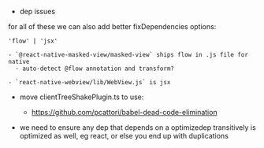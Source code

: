 - dep issues

for all of these we can also add better fixDependencies options:

`'flow' | 'jsx'`

    - `@react-native-masked-view/masked-view` ships flow in .js file for native
      - auto-detect @flow annotation and transform?

    - `react-native-webview/lib/WebView.js` is jsx

- move clientTreeShakePlugin.ts to use:
  - https://github.com/pcattori/babel-dead-code-elimination

- we need to ensure any dep that depends on a optimizedep transitively is optimized as well, eg react, or else you end up with duplications

